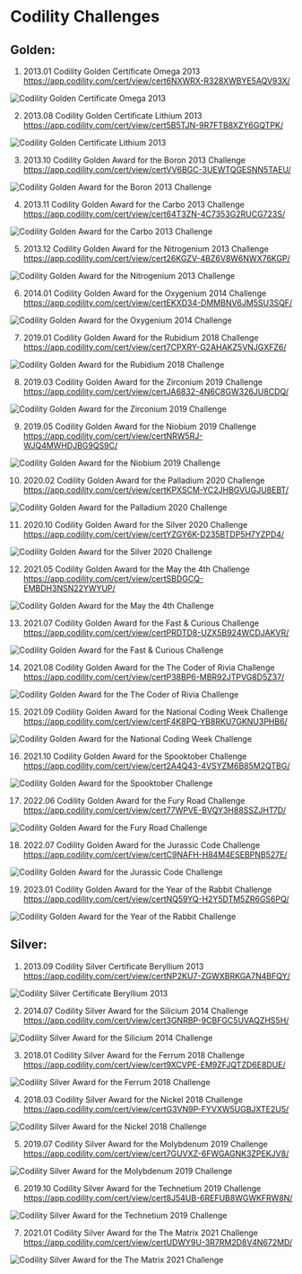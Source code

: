 # Codility Challenges

## Golden:

1. 2013.01 Codility Golden Certificate Omega 2013
   https://app.codility.com/cert/view/cert6NXWRX-R328XWBYE5AQV93X/

![Codility Golden Certificate Omega 2013](Codility-images-0.jpg)

2. 2013.08 Codility Golden Certificate Lithium 2013
   https://app.codility.com/cert/view/cert5B5TJN-9R7FTB8XZY6GQTPK/

![Codility Golden Certificate Lithium 2013](Codility-images-1.jpg)

3. 2013.10 Codility Golden Award for the Boron 2013 Challenge
   https://app.codility.com/cert/view/certVV6BGC-3UEWTQGESNN5TAEU/

![Codility Golden Award for the Boron 2013 Challenge](Codility-images-2.jpg)

4. 2013.11 Codility Golden Award for the Carbo 2013 Challenge
   https://app.codility.com/cert/view/cert64T3ZN-4C7353G2RUCG723S/

![Codility Golden Award for the Carbo 2013 Challenge](Codility-images-3.jpg)

5. 2013.12 Codility Golden Award for the Nitrogenium 2013 Challenge
   https://app.codility.com/cert/view/cert26KGZV-4BZ6V8W6NWX76KGP/

![Codility Golden Award for the Nitrogenium 2013 Challenge](Codility-images-4.jpg)

6. 2014.01 Codility Golden Award for the Oxygenium 2014 Challenge
   https://app.codility.com/cert/view/certEKXD34-DMMBNV6JM5SU3SQF/

![Codility Golden Award for the Oxygenium 2014 Challenge](Codility-images-5.jpg)

7. 2019.01 Codility Golden Award for the Rubidium 2018 Challenge
   https://app.codility.com/cert/view/cert7CPXRY-G2AHAKZ5VNJGXFZ6/

![Codility Golden Award for the Rubidium 2018 Challenge](Codility-images-6.jpg)

8. 2019.03 Codility Golden Award for the Zirconium 2019 Challenge
   https://app.codility.com/cert/view/certJA6832-4N6C8GW326JU8CDQ/

![Codility Golden Award for the Zirconium 2019 Challenge](Codility-images-7.jpg)

9. 2019.05 Codility Golden Award for the Niobium 2019 Challenge
   https://app.codility.com/cert/view/certNRW5RJ-WJQ4MWHDJBG9QS9C/

![Codility Golden Award for the Niobium 2019 Challenge](Codility-images-8.jpg)

10. 2020.02 Codility Golden Award for the Palladium 2020 Challenge
    https://app.codility.com/cert/view/certKPXSCM-YC2JHBGVUGJU8EBT/

![Codility Golden Award for the Palladium 2020 Challenge](Codility-images-9.jpg)

11. 2020.10 Codility Golden Award for the Silver 2020 Challenge
    https://app.codility.com/cert/view/certYZGY6K-D235BTDP5H7YZPD4/

![Codility Golden Award for the Silver 2020 Challenge](Codility-images-10.jpg)

12. 2021.05 Codility Golden Award for the May the 4th Challenge
    https://app.codility.com/cert/view/certSBDGCQ-EMBDH3NSN22YWYUP/

![Codility Golden Award for the May the 4th Challenge](Codility-images-11.jpg)

13. 2021.07 Codility Golden Award for the Fast & Curious Challenge
    https://app.codility.com/cert/view/certPRDTD8-UZX5B924WCDJAKVR/

![Codility Golden Award for the Fast & Curious Challenge](Codility-images-12.jpg)

14. 2021.08 Codility Golden Award for the The Coder of Rivia Challenge
    https://app.codility.com/cert/view/certP38BP6-MBR92JTPVG8D5Z37/

![Codility Golden Award for the The Coder of Rivia Challenge](Codility-images-13.jpg)

15. 2021.09 Codility Golden Award for the National Coding Week Challenge
    https://app.codility.com/cert/view/certF4K8PQ-YB8RKU7GKNU3PHB6/

![Codility Golden Award for the National Coding Week Challenge](Codility-images-14.jpg)

16. 2021.10 Codility Golden Award for the Spooktober Challenge
    https://app.codility.com/cert/view/cert2A4Q43-4VSYZM6B85M2QTBG/

![Codility Golden Award for the Spooktober Challenge](Codility-images-15.jpg)

17. 2022.06 Codility Golden Award for the Fury Road Challenge
    https://app.codility.com/cert/view/cert77WPVE-BVQY3H88SSZJHT7D/

![Codility Golden Award for the Fury Road Challenge](Codility-images-16.jpg)

18. 2022.07 Codility Golden Award for the Jurassic Code Challenge
    https://app.codility.com/cert/view/certC9NAFH-H84M4ESEBPNB527E/

![Codility Golden Award for the Jurassic Code Challenge](Codility-images-17.jpg)

19. 2023.01 Codility Golden Award for the Year of the Rabbit Challenge
    https://app.codility.com/cert/view/certNQ59YQ-H2Y5DTM5ZR6GS6PQ/

![Codility Golden Award for the Year of the Rabbit Challenge](Codility-images-18.jpg)

## Silver:

1. 2013.09 Codility Silver Certificate Beryllium 2013
   https://app.codility.com/cert/view/certNP2KU7-ZGWXBRKGA7N4BFQY/

![Codility Silver Certificate Beryllium 2013](Codility-images-19.jpg)

2. 2014.07 Codility Silver Award for the Silicium 2014 Challenge
   https://app.codility.com/cert/view/cert3GNRBP-9CBFGC5UVAQZHS5H/

![Codility Silver Award for the Silicium 2014 Challenge](Codility-images-20.jpg)

3. 2018.01 Codility Silver Award for the Ferrum 2018 Challenge
   https://app.codility.com/cert/view/cert9XCVPE-EM9ZFJQTZD6E8DUE/

![Codility Silver Award for the Ferrum 2018 Challenge](Codility-images-21.jpg)

4. 2018.03 Codility Silver Award for the Nickel 2018 Challenge
   https://app.codility.com/cert/view/certG3VN9P-FYVXW5UGBJXTE2U5/

![Codility Silver Award for the Nickel 2018 Challenge](Codility-images-22.jpg)

5. 2019.07 Codility Silver Award for the Molybdenum 2019 Challenge
   https://app.codility.com/cert/view/cert7GUVXZ-6FWGAGNK3ZPEKJV8/

![Codility Silver Award for the Molybdenum 2019 Challenge](Codility-images-23.jpg)

6. 2019.10 Codility Silver Award for the Technetium 2019 Challenge
   https://app.codility.com/cert/view/cert8J54UB-6REFUB8WGWKFRW8N/

![Codility Silver Award for the Technetium 2019 Challenge](Codility-images-24.jpg)

7. 2021.01 Codility Silver Award for the The Matrix 2021 Challenge
   https://app.codility.com/cert/view/certUDWY9U-3R7RM2D8V4N672MD/

![Codility Silver Award for the The Matrix 2021 Challenge](Codility-images-25.jpg)